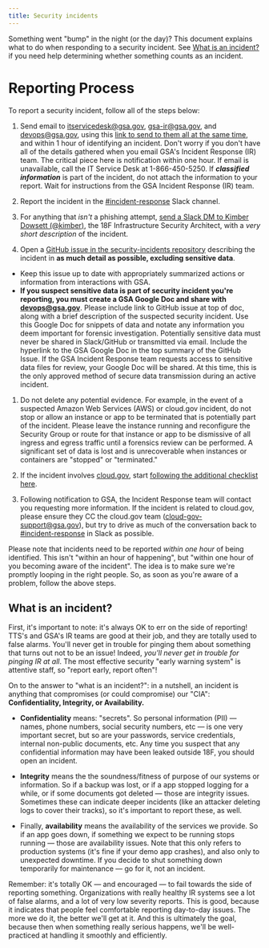```yaml
---
title: Security incidents
---
```


Something went "bump" in the night (or the day)? This document explains what to do when responding to a security incident. See [What is an incident?](#what-is-an-incident) if you need help determining whether something counts as an incident.

# Reporting Process
To report a security incident, follow all of the steps below:

1. Send email to itservicedesk@gsa.gov, gsa-ir@gsa.gov, and devops@gsa.gov, using this
 <a href="mailto:itservicedesk@gsa.gov?subject=Incident:&cc=gsa-ir@gsa.gov;devops@gsa.gov">link to send to them all at the same time</a>,
 and within 1 hour of identifying an incident. Don't worry if you don't have all of the details gathered when you email GSA's Incident Response (IR) team. The critical piece here is notification within one hour. If email is unavailable, call the IT Service Desk at 1-866-450-5250. If **_classified information_** is part of the incident, do not attach the information to your report. Wait for instructions from the GSA Incident Response (IR) team.

1. Report the incident in the [#incident-response](https://gsa-tts.slack.com/messages/incident-response) Slack channel.

1. For anything that _isn't_ a phishing attempt, [send a Slack DM to Kimber Dowsett (@kimber)](https://gsa-tts.slack.com/messages/@kimber/), the 18F Infrastructure Security Architect, with a _very short description_ of the incident.

1. Open a [GitHub issue in the security-incidents repository](https://github.com/18F/security-incidents/issues/new) describing the incident in **as much detail as possible, excluding sensitive data**.
  * Keep this issue up to date with appropriately summarized actions or information from interactions with GSA.
  * **If you suspect sensitive data is part of security incident you're reporting, you must create a GSA Google Doc and share with devops@gsa.gov**. Please include link to GitHub issue at top of doc, along with a brief description of the suspected security incident. Use this Google Doc for snippets of data and notate any information you deem important for forensic investigation. Potentially sensitive data must never be shared in Slack/GitHub or transmitted via email. Include the hyperlink to the GSA Google Doc in the top summary of the GitHub Issue. If the GSA Incident Response team requests access to sensitive data files for review, your Google Doc will be shared. At this time, this is the only approved method of secure data transmission during an active incident.

1. Do not delete any potential evidence. For example, in the event of a suspected Amazon Web Services (AWS) or cloud.gov incident, do not stop or allow an instance or app to be terminated that is potentially part of the incident. Please leave the instance running and reconfigure the Security Group or route for that instance or app to be dismissive of all ingress and egress traffic until a forensics review can be performed. A significant set of data is lost and is unrecoverable when instances or containers are "stopped" or "terminated."

1. If the incident involves [cloud.gov](https://cloud.gov/), start [following the additional checklist here](https://docs.cloud.gov/ops/security-ir-checklist/).

1. Following notification to GSA, the Incident Response team will contact you requesting more information. If the incident is related to cloud.gov, please ensure they CC the cloud.gov team (cloud-gov-support@gsa.gov), but try to drive as much of the conversation back to [#incident-response](https://gsa-tts.slack.com/messages/incident-response) in Slack as possible.
 
Please note that incidents need to be reported *within one hour* of being identified. This isn't "within an hour of happening", but "within one hour of you becoming aware of the incident". The idea is to make sure we're promptly looping in the right people. So, as soon as you're aware of a problem, follow the above steps.

## What is an incident?

First, it's important to note: it's always OK to err on the side of reporting! TTS's and GSA's IR teams are good at their job, and they are totally used to false alarms. You'll never get in trouble for pinging them about something that turns out not to be an issue! Indeed, *you'll never get in trouble for pinging IR at all*. The most effective security "early warning system" is attentive staff, so "report early, report often"!

On to the answer to "what is an incident?": in a nutshell, an incident is anything that compromises (or could compromise) our "CIA": **Confidentiality, Integrity, or Availability.**

- **Confidentiality** means: "secrets". So personal information (PII) — names, phone numbers, social security numbers, etc — is one very important secret, but so are your passwords, service credentials, internal non-public documents, etc. Any time you suspect that any confidential information may have been leaked outside 18F, you should open an incident.

- **Integrity** means the the soundness/fitness of purpose of our systems or information. So if a backup was lost, or if a app stopped logging for a while, or if some documents got deleted — those are integrity issues. Sometimes these can indicate deeper incidents (like an attacker deleting logs to cover their tracks), so it's important to report these, as well.

- Finally, **availability** means the availability of the services we provide. So if an app goes down, if something we expect to be running stops running — those are availability issues. Note that this only refers to production systems (it's fine if your demo app crashes), and also only to unexpected downtime. If you decide to shut something down temporarily for maintenance — go for it, not an incident.

Remember: it's totally OK — and encouraged — to fail towards the side of reporting something. Organizations with really healthy IR systems see a lot of false alarms, and a lot of very low severity reports. This is good, because it indicates that people feel comfortable reporting day-to-day issues. The more we do it, the better we'll get at it. And this is ultimately the goal, because then when something really serious happens, we'll be well-practiced at handling it smoothly and efficiently.
